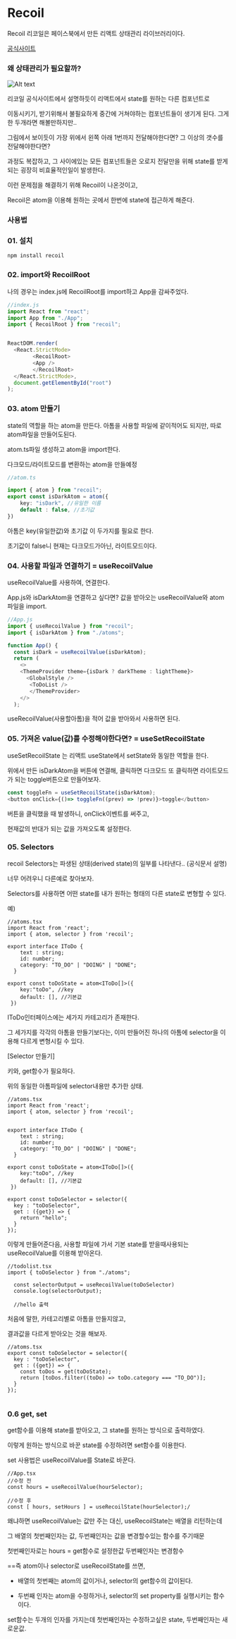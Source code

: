 # Recoil 
Recoil 리코일은 페이스북에서 만든
리액트 상태관리 라이브러리이다.

[공식사이트](https://recoiljs.org/ko/)

### 왜 상태관리가 필요할까?
![Alt text](../IMG/recoil1.jpg)

리코일 공식사이트에서 설명하듯이 리액트에서 state를 원하는 다른 컴포넌트로

이동시키기, 받기위해서  불필요하게 중간에 거쳐야하는
컴포넌트들이 생기게 된다. 그게 한 두개라면 해볼만하지만.. 

그림에서 보이듯이 가장 위에서 왼쪽 아래 1번까지 전달해야한다면? 그 이상의 갯수를 전달해야한다면?

과정도 복잡하고, 그 사이에있는 모든 컴포넌트들은 오로지 전달만을 위해
state를 받게되는 굉장히 비효율적인일이 발생한다.


이런 문제점을 해결하기 위해 Recoil이 나온것이고,

Recoil은 atom을 이용해 원하는 곳에서 한번에 state에 접근하게 해준다.

### 사용법

### 01. 설치
```node
npm install recoil
```

### 02. import와 RecoilRoot
나의 경우는 index.js에 RecoilRoot를 import하고
App을 감싸주었다.
```js
//index.js
import React from "react";
import App from "./App";
import { RecoilRoot } from "recoil";


ReactDOM.render(
  <React.StrictMode>
        <RecoilRoot>
        <App />
        </RecoilRoot>
  </React.StrictMode>,
  document.getElementById("root")
);

```

### 03. atom 만들기
state의 역할을 하는 atom을 만든다. 
아톰을 사용할 파일에 같이적어도 되지만, 따로 atom파일을 만들어도된다.

atom.ts파일 생성하고 atom을 import한다.

다크모드/라이트모드를 변환하는 atom을 만들예정
```ts
//atom.ts

import { atom } from "recoil";
export const isDarkAtom = atom({
    key: "isDark", //유일한 이름
    default : false, //초기값
})
```

아톰은 key(유일한값)와 초기값 이 두가지를 필요로 한다.

초기값이 false니 현재는 다크모드가아닌, 라이트모드이다.

### 04. 사용할 파일과 연결하기 = useRecoilValue
useRecoilValue를 사용하여, 연결한다. 

App.js와 isDarkAtom을 연결하고 싶다면?
값을 받아오는 useRecoilValue와 atom파일을 import.
```js
//App.js
import { useRecoilValue } from "recoil";
import { isDarkAtom } from "./atoms";

function App() {
  const isDark = useRecoilValue(isDarkAtom);
  return (
    <>
    <ThemeProvider theme={isDark ? darkTheme : lightTheme}>
      <GlobalStyle />
       <ToDoList />
       </ThemeProvider>
    </>
  );

```

useRecoilValue(사용할아톰)을 적어 값을 받아와서 사용하면 된다.

### 05. 가져온 value(값)를 수정해야한다면? = useSetRecoilState

useSetRecoilState 는 리액트 useState에서 setState와 동일한 역할을 한다.

위에서 만든 isDarkAtom을 버튼에 연결해,
클릭하면 다크모드 또 클릭하면 라이트모드가 되는 toggle버튼으로 만들어보자.

```js
const toggleFn = useSetRecoilState(isDarkAtom);
<button onClick={()=> toggleFn((prev) => !prev)}>toggle</button>
```
버튼을 클릭했을 때 발생하니, onClick이벤트를 써주고, 

현재값의 반대가 되는 값을 가져오도록 설정한다.

### 05. Selectors

recoil Selectors는 파생된 상태(derived state)의 일부를 나타낸다.. (공식문서 설명)

너무 어려우니 다른예로 찾아보자.

Selectors를 사용하면 어떤 state를 내가 원하는 형태의 다른 state로 변형할 수 있다.

예)
```tsx
//atoms.tsx
import React from 'react';
import { atom, selector } from 'recoil';

export interface IToDo {
    text : string;
    id: number;
    category: "TO_DO" | "DOING" | "DONE"; 
  }

export const toDoState = atom<IToDo[]>({
    key:"toDo", //key
    default: [], //기본값
 })

```
IToDo인터페이스에는 세가지 카테고리가 존재한다.

그 세가지를 각각의 아톰을 만들기보다는,
이미 만들어진 하나의 아톰에 selector을 이용해
다르게 변형시킬 수 있다. 

 [Selector 만들기]

키와, get함수가 필요하다.

위의 동일한 아톰파일에 selector내용만
추가한 상태.
```tsx
//atoms.tsx
import React from 'react';
import { atom, selector } from 'recoil';


export interface IToDo {
    text : string;
    id: number;
    category: "TO_DO" | "DOING" | "DONE"; 
  }

export const toDoState = atom<IToDo[]>({
    key:"toDo", //key
    default: [], //기본값
 })

export const toDoSelector = selector({
  key : "toDoSelector", 
  get : ({get}) => {
    return "hello";
  }
});
```

이렇게 만들어준다음, 사용할 파일에 가서
기본 state를 받을때사용되는 useRecoilValue를 이용해 받아온다.

```tsx
//todolist.tsx
import { toDoSelector } from "./atoms";

  const selectorOutput = useRecoilValue(toDoSelector)
  console.log(selectorOutput);

  //hello 출력
```

처음에 말한, 카테고리별로 아톰을 만들지않고,

결과값을 다르게 받아오는 것을 해보자.

```tsx
//atoms.tsx
export const toDoSelector = selector({
  key : "toDoSelector", 
  get : ({get}) => {
    const toDos = get(toDoState);
    return [toDos.filter((toDo) => toDo.category === "TO_DO")];
  }
});
 
```
### 0.6 get, set
get함수를 이용해 state를 받아오고,
그 state를 원하는 방식으로 출력하였다.


이렇게 원하는 방식으로 바꾼 state를 
수정하려면 set함수를 이용한다.

set 사용법은  useRecoilValue를 State로 바꾼다.
```tsx
//App.tsx
//수정 전
const hours = useRecoilValue(hourSelector);

//수정 후
const [ hours, setHours ] = useRecoilState(hourSelector);/
```
왜냐하면 useRecoilValue는 값만 주는 대신,
useRecoilState는 배열을 리턴하는데

그 배열의 첫번째인자는 값, 두번째인자는 값을 변경할수있는 함수를 주기때문

첫번째인자로는 hours = get함수로 설정한값
두번째인자는 변경함수

==즉 atom이나 selector로 useRecoilState를 쓰면,

- 배열의 첫번째는 atom의 값이거나, selector의 get함수의 값이된다.

- 두번째 인자는 atom을 수정하거나, selector의
set property를 실행시키는 함수이다.

set함수는 두개의 인자를 가지는데
첫번째인자는 수정하고싶은 state, 두번째인자는 새로운값.







